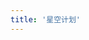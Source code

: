 ```yaml
---
title: '星空计划'
---
```


<script setup lang="ts">
  import TheEulerSky from "@/views/eulersky/TheEulerSky.vue"
</script>

<TheEulerSky />
